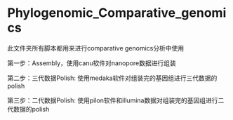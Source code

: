 # Phylogenomic_Comparative_genomics
此文件夹所有脚本都用来进行comparative genomics分析中使用

第一步：Assembly，使用canu软件对nanopore数据进行组装

第二步：三代数据Polish: 使用medaka软件对组装完的基因组进行三代数据的polish

第三步：二代数据Polish: 使用pilon软件和illumina数据对组装完的基因组进行二代数据的polish
